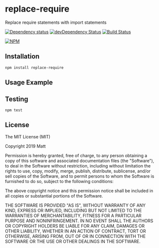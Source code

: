 # replace-require

Replace require statements with import statements

[![Dependency status](https://img.shields.io/david/duereg/replace-require.svg?style=flat)](https://david-dm.org/duereg/replace-require)
[![devDependency Status](https://img.shields.io/david/dev/duereg/replace-require.svg?style=flat)](https://david-dm.org/duereg/replace-require#info=devDependencies)
[![Build Status](https://img.shields.io/travis/duereg/replace-require.svg?style=flat&branch=master)](https://travis-ci.org/duereg/replace-require)

[![NPM](https://nodei.co/npm/replace-require.svg?style=flat)](https://npmjs.org/package/replace-require)

## Installation

    npm install replace-require

## Usage Example

## Testing

    npm test

## License

The MIT License (MIT)

Copyright 2019 Matt

Permission is hereby granted, free of charge, to any person obtaining a copy
of this software and associated documentation files (the "Software"), to deal
in the Software without restriction, including without limitation the rights
to use, copy, modify, merge, publish, distribute, sublicense, and/or sell
copies of the Software, and to permit persons to whom the Software is
furnished to do so, subject to the following conditions:

The above copyright notice and this permission notice shall be included in
all copies or substantial portions of the Software.

THE SOFTWARE IS PROVIDED "AS IS", WITHOUT WARRANTY OF ANY KIND, EXPRESS OR
IMPLIED, INCLUDING BUT NOT LIMITED TO THE WARRANTIES OF MERCHANTABILITY,
FITNESS FOR A PARTICULAR PURPOSE AND NONINFRINGEMENT. IN NO EVENT SHALL THE
AUTHORS OR COPYRIGHT HOLDERS BE LIABLE FOR ANY CLAIM, DAMAGES OR OTHER
LIABILITY, WHETHER IN AN ACTION OF CONTRACT, TORT OR OTHERWISE, ARISING FROM,
OUT OF OR IN CONNECTION WITH THE SOFTWARE OR THE USE OR OTHER DEALINGS IN
THE SOFTWARE.
